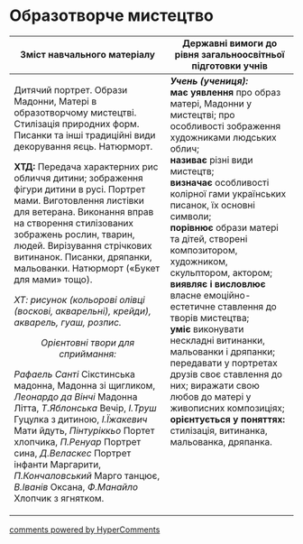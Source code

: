 <div id="hypercomments_widget" class="js-hypercomments-widget invisible"></div>

Образотворче мистецтво
=============================================

<table>
  <tr>
    <td width="55%" align="center"><b>Зміст навчального матеріалу</b></td>
    <td width="45%" align="center"><b>Державні вимоги до рівня загальноосвітньої підготовки учнів</b></td>
  </tr>
<tbody>
  <tr>
    <td width="55%" style="vertical-align:top !important;">
<p>Дитячий портрет. Образи Мадонни, Матері в образотворчому мистецтві. Стилізація природних форм. Писанки та інші традиційні види декорування яєць. Натюрморт.</p>  
<p><b>ХТД:</b> Передача характерних рис обличчя дитини; зображення фігури дитини в русі. Портрет мами.  Виготовлення листівки для ветерана. Виконання вправ на створення стилізованих зображень рослин, тварин, людей. Вирізування стрічкових витинанок. Писанки, дряпанки, мальованки. Натюрморт («Букет для мами» тощо).</p>
<p><i>ХТ: рисунок (кольорові олівці (воскові, акварельні), крейди), акварель, гуаш, розпис.</i></p>
<center><i>Орієнтовні твори для сприймання:</i></center>
<p><i>Рафаель Санті</i> Сікстинська мадонна, Мадонна зі щигликом, <i>Леонардо да Вінчі</i> Мадонна Літта, <i>Т.Яблонська</i> Вечір, <i>І.Труш</i> Гуцулка з дитиною, <i>І.Їжакевич</i> Мати йдуть, <i>Пінтуріккьо</i> Портет хлопчика, <i>П.Ренуар</i> Портрет сина, <i>Д.Веласкес</i> Портрет інфанти Маргарити, <i>П.Кончаловський</i> Марго танцює, <i>В.Іванів</i> Оксана, <i>Ф.Манайло</i> Хлопчик з ягнятком.</p>
	</td>
<td width="45%" style="vertical-align:top !important;"><b><i>Учень (учениця):</i></b><br>
<b>має уявлення</b> про образ матері, Мадонни у мистецтві; про особливості зображення художниками людських облич;<br>
<b>називає</b> різні види мистецтв;<br>
<b>визначає</b> особливості колірної гами українських писанок, їх основні символи;<br>
<b>порівнює</b> образи матері та дітей, створені композитором,  художником, скульптором, актором;<br>
<b>виявляє і висловлює</b> власне емоційно-естетичне ставлення до творів мистецтва;<br>
<b>уміє</b> виконувати нескладні витинанки, мальованки і дряпанки; передавати у портретах друзів своє ставлення до них; виражати свою любов до матері у живописних композиціях;<br>
<b>орієнтується у поняттях:</b> стилізація, витинанка, мальованка, дряпанка.<br>
</td>
	</tr>
</tbody>
</table>

<div class="js-hypercomments-container">
<a href="http://hypercomments.com" class="hc-link" title="comments widget">comments powered by HyperComments</a>
</div>